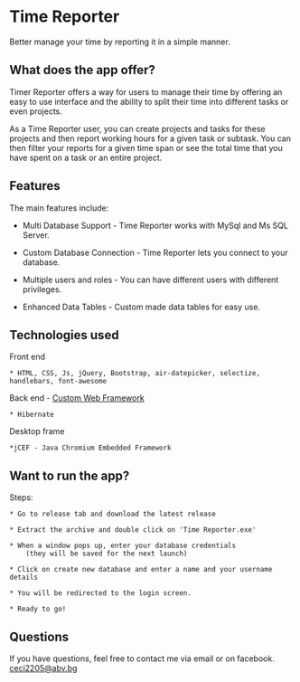 Time Reporter
========================
Better manage your time by reporting it in a simple manner.

What does the app offer?
-------------------------------
Timer Reporter offers a way for users to manage their time by offering an easy to use interface and the ability to split their time into different tasks or even projects.

As a Time Reporter user, you can create projects and tasks for these projects and then report working hours for a given task or subtask.
You can then filter your reports for a given time span or see the total time that you have spent on a task or an entire project.

Features
--------------

The main features include:

  * Multi Database Support - Time Reporter works with MySql and Ms SQL Server.

  * Custom Database Connection - Time Reporter lets you connect to your database.

  * Multiple users and roles - You can have different users with different privileges.

  * Enhanced Data Tables - Custom made data tables for easy use.
  
Technologies used
---------------------
	
Front end
	
	* HTML, CSS, Js, jQuery, Bootstrap, air-datepicker, selectize, handlebars, font-awesome

Back end - 	[Custom Web Framework](https://github.com/Cyecize/java-web-server)

	* Hibernate

Desktop frame

	*jCEF - Java Chromium Embedded Framework	
	
Want to run the app?
---------------------
	
Steps: 
	
	* Go to release tab and download the latest release
	
	* Extract the archive and double click on 'Time Reporter.exe'
	
	* When a window pops up, enter your database credentials 
		(they will be saved for the next launch)
	
	* Click on create new database and enter a name and your username details
	
	* You will be redirected to the login screen. 
	
	* Ready to go!

Questions
------------
If you have questions, feel free to contact me via email or on facebook.
[ceci2205@abv.bg](mailto:ceci2205@abv.bg)
